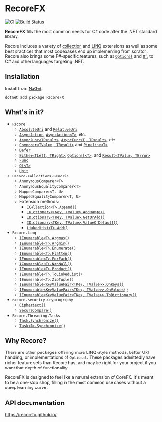 # RecoreFX

[![CI](https://github.com/brcrista/RecoreFX/workflows/CI/badge.svg)](https://github.com/recorefx/RecoreFX/actions?query=workflow%3ACI)
[![Build Status](https://dev.azure.com/briancristante/RecoreFX/_apis/build/status/RecoreFX?branchName=master)](https://dev.azure.com/briancristante/RecoreFX/_build/latest?definitionId=11&branchName=master)

**RecoreFX** fills the most common needs for C# code after the .NET standard library.

Recore includes a variety of [collection](src/Recore.Collections.Generic) and [LINQ](src/Recore.Linq) extensions as well as some [best practices](src/Recore.Security.Cryptography/SecureCompare.cs) that most codebases end up implementing from scratch.
Recore also brings some F#-specific features, such as [`Optional`](src/Recore/Optional.cs) and [`Of`](src/Recore/Of.cs), to C# and other languages targeting .NET.

## Installation

Install from [NuGet](https://www.nuget.org/packages/RecoreFX/):

```
dotnet add package RecoreFX
```

## What's in it?

* `Recore`
    - [`AbsoluteUri`]() and [`RelativeUri`]()
    - [`AsyncAction`](), [`AsyncAction<T>`](), etc.
    - [`AsyncFunc<TResult>`](), [`AsyncFunc<T, TResult>`](), etc.
    - [`Composer<TValue, TResult>`]() and [`Pipeline<T>`]()
    - [`Defer`]()
    - [`Either<TLeft, TRight>`](), [`Optional<T>`](), and [`Result<TValue, TError>`]()
    - [`Func`]()
    - [`Of<T>`]()
    - [`Unit`]()
* `Recore.Collections.Generic`
    - `AnonymousComparer<T>`
    - `AnonymousEqualityComparer<T>`
    - `MappedComparer<T, U>`
    - `MappedEqualityComparer<T, U>`
    - Extension methods:
        - [`ICollection<T>.Append()`]()
        - [`IDictionary<TKey, TValue>.AddRange()`]()
        - [`IDictionary<TKey, TValue>.GetOrAdd()`]()
        - [`IDictionary<TKey, TValue>.ValueOrDefault()`]()
        - [`LinkedList<T>.Add()`]()
* `Recore.Linq`
    - [`IEnumerable<T>.Argmax()`]()
    - [`IEnumerable<T>.Argmin()`]()
    - [`IEnumerable<T>.Enumerate()`]()
    - [`IEnumerable<T>.Flatten()`]()
    - [`IEnumerable<T>.ForEach()`]()
    - [`IEnumerable<T>.NonNull()`]()
    - [`IEnumerable<T>.Product()`]()
    - [`IEnumerable<T>.ToLinkedList()`]()
    - [`IEnumerable<T>.ZipTuple()`]()
    - [`IEnumerable<KeyValuePair<TKey, TValue>>.OnKeys()`]()
    - [`IEnumerable<KeyValuePair<TKey, TValue>>.OnValues()`]()
    - [`IEnumerable<KeyValuePair<TKey, TValue>>.ToDictionary()`]()
* `Recore.Security.Cryptography`
    - [`Ciphertext()`]()
    - [`SecureCompare()`]()
* `Recore.Threading.Tasks`
    - [`Task.Synchronize()`]()
    - [`Task<T>.Synchronize()`]()


## Why Recore?

There are other packages offering more LINQ-style methods, better URI handling, or implementations of `Optional`.
These packages admittedly have richer feature sets than Recore has, and may be right for your project if you want that depth of functionality.

RecoreFX is designed to feel like a natural extension of CoreFX.
It's meant to be a one-stop shop, filling in the most common use cases without a steep learning curve.

## API documentation

<https://recorefx.github.io/>
